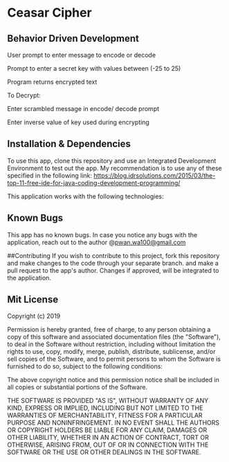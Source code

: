 # Ceasar Cipher

## Behavior Driven Development
User prompt to enter message to encode or decode

Prompt to enter a secret key with values between (-25 to 25)

Program returns encrypted text 

To Decrypt:

Enter scrambled message in encode/ decode prompt

Enter inverse value of key used during  encrypting


## Installation & Dependencies

To use this app, clone this repository and use an Integrated Development Environment to test out 
the app. My recommendation is to use any of these specified in the following link: https://blog.idrsolutions.com/2015/03/the-top-11-free-ide-for-java-coding-development-programming/

This application works with the following technologies: 

## Known Bugs
This app has no known bugs. In case you notice any bugs with the application, reach out to the author @pwan.wa100@gmail.com

##Contributing 
If you wish to contribute to this project, fork this repository and make changes to the code through your separate branch. and make a pull request to the app's author. Changes if approved, 
will be integrated to the application.

## Mit License
Copyright (c) 2019

Permission is hereby granted, free of charge, to any person obtaining a copy
of this software and associated documentation files (the "Software"), to deal
in the Software without restriction, including without limitation the rights
to use, copy, modify, merge, publish, distribute, sublicense, and/or sell
copies of the Software, and to permit persons to whom the Software is
furnished to do so, subject to the following conditions:

The above copyright notice and this permission notice shall be included in
all copies or substantial portions of the Software.

THE SOFTWARE IS PROVIDED "AS IS", WITHOUT WARRANTY OF ANY KIND, EXPRESS OR
IMPLIED, INCLUDING BUT NOT LIMITED TO THE WARRANTIES OF MERCHANTABILITY,
FITNESS FOR A PARTICULAR PURPOSE AND NONINFRINGEMENT. IN NO EVENT SHALL THE
AUTHORS OR COPYRIGHT HOLDERS BE LIABLE FOR ANY CLAIM, DAMAGES OR OTHER
LIABILITY, WHETHER IN AN ACTION OF CONTRACT, TORT OR OTHERWISE, ARISING FROM,
OUT OF OR IN CONNECTION WITH THE SOFTWARE OR THE USE OR OTHER DEALINGS IN
THE SOFTWARE.
